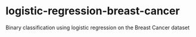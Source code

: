 # logistic-regression-breast-cancer
Binary classification using logistic regression on the Breast Cancer dataset
